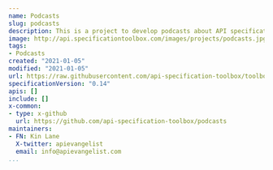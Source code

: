 ```yaml
---
name: Podcasts
slug: podcasts
description: This is a project to develop podcasts about API specifications. Helping showcase and develop podcasts with different individuals in the space. Providing a regular stream of conversations about API specifications that people can tune into. Like other projects this is being developed via Github, so if you want to get involved head over to the Github repo for the project and get involved.
image: http://api.specificationtoolbox.com/images/projects/podcasts.jpg
tags:
- Podcasts
created: "2021-01-05"
modified: "2021-01-05"
url: https://raw.githubusercontent.com/api-specification-toolbox/toolbox/main/_projects/podcasts.md
specificationVersion: "0.14"
apis: []
include: []
x-common:
- type: x-github
  url: https://github.com/api-specification-toolbox/podcasts
maintainers:
- FN: Kin Lane
  X-twitter: apievangelist
  email: info@apievangelist.com    
...
```

